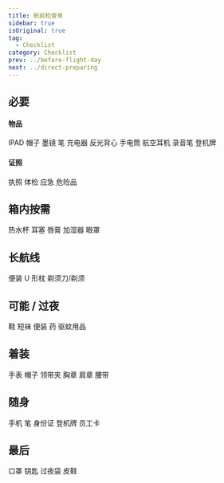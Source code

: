 ```yaml
---
title: 航前检查单
sidebar: true
isOriginal: true
tag:
  - Checklist
category: Checklist
prev: ../before-flight-day
next: ../direct-preparing
---
```


## 必要

#### 物品

<my-check> IPAD </my-check>
<my-check> 帽子 </my-check>
<my-check> 墨镜 </my-check>
<my-check> 笔 </my-check>
<my-check> 充电器 </my-check>
<my-check> 反光背心 </my-check>
<my-check> 手电筒 </my-check>
<my-check> 航空耳机 </my-check>
<my-check> 录音笔 </my-check>
<my-check> 登机牌 </my-check>

#### 证照

<my-check> 执照 </my-check>
<my-check> 体检 </my-check>
<my-check> 应急 </my-check>
<my-check> 危险品 </my-check>

## 箱内按需

<my-check> 热水杯 </my-check>
<my-check> 耳塞 </my-check>
<my-check> 唇膏 </my-check>
<my-check> 加湿器 </my-check>
<my-check> 眼罩 </my-check>

## 长航线

<my-check> 便装 </my-check>
<my-check> U 形枕 </my-check>
<my-check> 剃须刀/剃须 </my-check>

## 可能 / 过夜

<my-check> 鞋 </my-check>
<my-check> 短袜 </my-check>
<my-check> 便装 </my-check>
<my-check> 药 </my-check>
<my-check> 驱蚊用品 </my-check>

## 着装

<my-check> 手表 </my-check>
<my-check> 帽子 </my-check>
<my-check> 领带夹 </my-check>
<my-check> 胸章 </my-check>
<my-check> 肩章 </my-check>
<my-check> 腰带 </my-check>

## 随身

<my-check> 手机 </my-check>
<my-check> 笔 </my-check>
<my-check> 身份证 </my-check>
<my-check> 登机牌 </my-check>
<my-check> 员工卡 </my-check>

## 最后

<my-check> 口罩 </my-check>
<my-check> 钥匙 </my-check>
<my-check> 过夜袋 </my-check>
<my-check> 皮鞋 </my-check>
